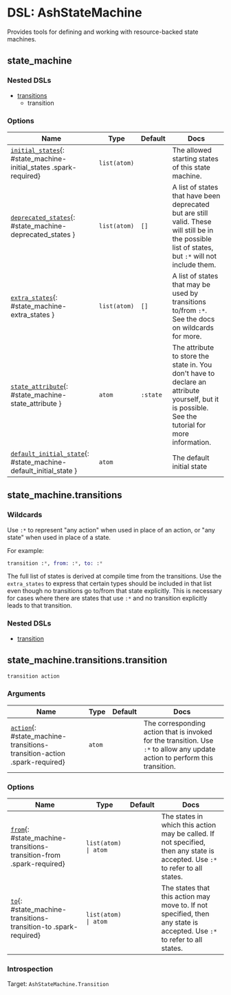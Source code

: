 <!--
This file was generated by Spark. Do not edit it by hand.
-->
# DSL: AshStateMachine

Provides tools for defining and working with resource-backed state machines.


## state_machine


### Nested DSLs
 * [transitions](#state_machine-transitions)
   * transition





### Options

| Name | Type | Default | Docs |
|------|------|---------|------|
| [`initial_states`](#state_machine-initial_states){: #state_machine-initial_states .spark-required} | `list(atom)` |  | The allowed starting states of this state machine. |
| [`deprecated_states`](#state_machine-deprecated_states){: #state_machine-deprecated_states } | `list(atom)` | `[]` | A list of states that have been deprecated but are still valid. These will still be in the possible list of states, but `:*` will not include them. |
| [`extra_states`](#state_machine-extra_states){: #state_machine-extra_states } | `list(atom)` | `[]` | A list of states that may be used by transitions to/from `:*`. See the docs on wildcards for more. |
| [`state_attribute`](#state_machine-state_attribute){: #state_machine-state_attribute } | `atom` | `:state` | The attribute to store the state in. You don't have to declare an attribute yourself, but it is possible. See the tutorial for more information. |
| [`default_initial_state`](#state_machine-default_initial_state){: #state_machine-default_initial_state } | `atom` |  | The default initial state |


## state_machine.transitions
### Wildcards
Use `:*` to represent "any action" when used in place of an action, or "any state" when used in place of a state.

For example:

```elixir
transition :*, from: :*, to: :*
```

The full list of states is derived at compile time from the transitions.
Use the `extra_states` to express that certain types should be included
in that list even though no transitions go to/from that state explicitly.
This is necessary for cases where there are states that use `:*` and no
transition explicitly leads to that transition.


### Nested DSLs
 * [transition](#state_machine-transitions-transition)





## state_machine.transitions.transition
```elixir
transition action
```








### Arguments

| Name | Type | Default | Docs |
|------|------|---------|------|
| [`action`](#state_machine-transitions-transition-action){: #state_machine-transitions-transition-action .spark-required} | `atom` |  | The corresponding action that is invoked for the transition. Use `:*` to allow any update action to perform this transition. |
### Options

| Name | Type | Default | Docs |
|------|------|---------|------|
| [`from`](#state_machine-transitions-transition-from){: #state_machine-transitions-transition-from .spark-required} | `list(atom) \| atom` |  | The states in which this action may be called. If not specified, then any state is accepted. Use `:*` to refer to all states. |
| [`to`](#state_machine-transitions-transition-to){: #state_machine-transitions-transition-to .spark-required} | `list(atom) \| atom` |  | The states that this action may move to. If not specified, then any state is accepted. Use `:*` to refer to all states. |





### Introspection

Target: `AshStateMachine.Transition`







<style type="text/css">.spark-required::after { content: "*"; color: red !important; }</style>
